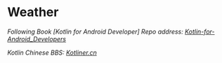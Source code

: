 # Weather

*Following Book [Kotlin for Android Developer]
Repo address: [Kotlin-for-Android_Developers](https://github.com/antoniolg/Kotlin-for-Android-Developers)*

*Kotlin Chinese BBS: [Kotliner.cn](https://kotliner.cn)*
